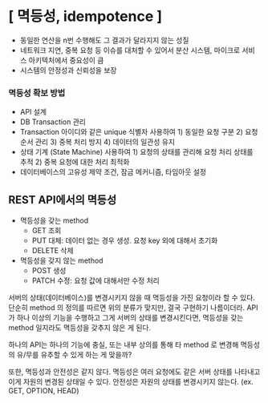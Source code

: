 # [ 멱등성, idempotence ]

- 동일한 연산을 n번 수행해도 그 결과가 달라지지 않는 성질
- 네트워크 지연, 중복 요청 등 이슈를 대처할 수 있어서 분산 시스템, 마이크로 서비스 아키텍처에서 중요성이 큼 
- 시스템의 안정성과 신뢰성을 보장
  

### 멱등성 확보 방법
- API 설계
- DB Transaction 관리
- Transaction 아이디와 같은 unique 식별자 사용하여 1) 동일한 요청 구분 2) 요청 순서 관리 3) 중복 처리 방지 4) 데이터의 일관성 유지
- 상태 기계 (State Machine) 사용하여 1) 요청의 상태를 관리해 요청 처리 상태를 추적 2) 중복 요청에 대한 처리 최적화
- 데이터베이스의 고유성 제약 조건, 잠금 메커니즘, 타임아웃 설정


## REST API에서의 멱등성

- 멱등성을 갖는 method
  - GET 조회
  - PUT 대체: 데이터 없는 경우 생성. 요청 key 외에 대해서 초기화
  - DELETE 삭제
- 멱등성을 갖지 않는 method
  - POST 생성
  - PATCH 수정: 요청 값에 대해서만 수정 처리

서버의 상태(데이터베이스)를 변경시키지 않을 때 멱등성을 가진 요청이라 할 수 있다. 단순히 method 의 정의를 따르면 위의 분류가 맞지만, 결국 구현하기 나름이더라.
API가 하나 이상의 기능을 수행하고 그게 서버의 상태를 변경시킨다면, 멱등성을 갖는 method 일지라도 멱등성을 갖추지 않은 게 된다.

하나의 API는 하나의 기능에 충실, 또는 내부 상의를 통해 타 method 로 변경해 멱등성의 유/무를 유추할 수 있게 하는 게 맞을까?

또한, 멱등성과 안전성은 같지 않다.
멱등성은 여러 요청에도 같은 서버 상태를 나타내고 이게 자원의 변경된 상태일 수 있다. 안전성은 자원의 상태를 변경시키지 않는다. (ex. GET, OPTION, HEAD)